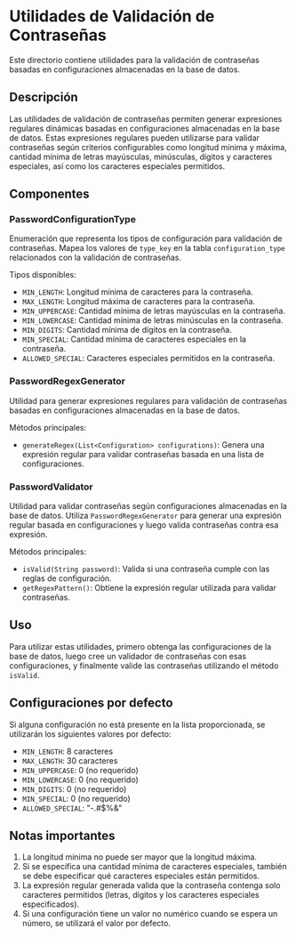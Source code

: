 # Utilidades de Validación de Contraseñas

Este directorio contiene utilidades para la validación de contraseñas basadas en configuraciones almacenadas en la base de datos.

## Descripción

Las utilidades de validación de contraseñas permiten generar expresiones regulares dinámicas basadas en configuraciones almacenadas en la base de datos. Estas expresiones regulares pueden utilizarse para validar contraseñas según criterios configurables como longitud mínima y máxima, cantidad mínima de letras mayúsculas, minúsculas, dígitos y caracteres especiales, así como los caracteres especiales permitidos.

## Componentes

### PasswordConfigurationType

Enumeración que representa los tipos de configuración para validación de contraseñas. Mapea los valores de `type_key` en la tabla `configuration_type` relacionados con la validación de contraseñas.

Tipos disponibles:
- `MIN_LENGTH`: Longitud mínima de caracteres para la contraseña.
- `MAX_LENGTH`: Longitud máxima de caracteres para la contraseña.
- `MIN_UPPERCASE`: Cantidad mínima de letras mayúsculas en la contraseña.
- `MIN_LOWERCASE`: Cantidad mínima de letras minúsculas en la contraseña.
- `MIN_DIGITS`: Cantidad mínima de dígitos en la contraseña.
- `MIN_SPECIAL`: Cantidad mínima de caracteres especiales en la contraseña.
- `ALLOWED_SPECIAL`: Caracteres especiales permitidos en la contraseña.

### PasswordRegexGenerator

Utilidad para generar expresiones regulares para validación de contraseñas basadas en configuraciones almacenadas en la base de datos.

Métodos principales:
- `generateRegex(List<Configuration> configurations)`: Genera una expresión regular para validar contraseñas basada en una lista de configuraciones.

### PasswordValidator

Utilidad para validar contraseñas según configuraciones almacenadas en la base de datos. Utiliza `PasswordRegexGenerator` para generar una expresión regular basada en configuraciones y luego valida contraseñas contra esa expresión.

Métodos principales:
- `isValid(String password)`: Valida si una contraseña cumple con las reglas de configuración.
- `getRegexPattern()`: Obtiene la expresión regular utilizada para validar contraseñas.

## Uso

Para utilizar estas utilidades, primero obtenga las configuraciones de la base de datos, luego cree un validador de contraseñas con esas configuraciones, y finalmente valide las contraseñas utilizando el método `isValid`.

## Configuraciones por defecto

Si alguna configuración no está presente en la lista proporcionada, se utilizarán los siguientes valores por defecto:

- `MIN_LENGTH`: 8 caracteres
- `MAX_LENGTH`: 30 caracteres
- `MIN_UPPERCASE`: 0 (no requerido)
- `MIN_LOWERCASE`: 0 (no requerido)
- `MIN_DIGITS`: 0 (no requerido)
- `MIN_SPECIAL`: 0 (no requerido)
- `ALLOWED_SPECIAL`: "-.#$%&"

## Notas importantes

1. La longitud mínima no puede ser mayor que la longitud máxima.
2. Si se especifica una cantidad mínima de caracteres especiales, también se debe especificar qué caracteres especiales están permitidos.
3. La expresión regular generada valida que la contraseña contenga solo caracteres permitidos (letras, dígitos y los caracteres especiales especificados).
4. Si una configuración tiene un valor no numérico cuando se espera un número, se utilizará el valor por defecto.
